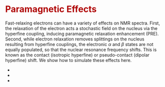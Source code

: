 # <font color="#B00000">Paramagnetic Effects</font>

Fast-relaxing electrons can have a variety of effects on NMR spectra. First, the relaxation of the electron acts a stochastic field on the nucleus via the hyperfine coupling, inducing paramagnetic relaxation enhancement (PRE). Second, while electron relaxation removes splittings on the nucleus resulting from hyperfine couplings, the electronic $\alpha$ and $\beta$ states are not equally populated, so that the nuclear resonance frequency shifts. This is known as the contact (isotropic hyperfine) or pseudo-contact (dipolar hyperfine) shift. We show how to simulate these effects here.

- [](Chapter5/Ch5_PRE.ipynb)
- [](Chapter5/Ch5_ContactShift.ipynb)
- [](Chapter5/Ch5_PseudoContactShift.ipynb)
